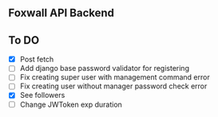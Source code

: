 ## Foxwall API Backend


## To DO

- [x] Post fetch
- [ ] Add django base password validator for registering
- [ ] Fix creating super user with management command error
- [ ] Fix creating user without manager password check error
- [x] See followers
- [ ] Change JWToken exp duration
